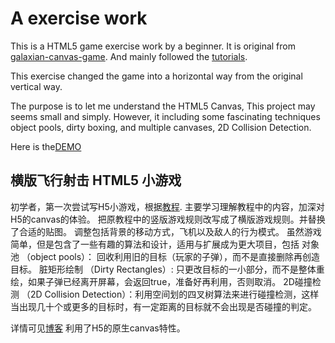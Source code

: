 # A exercise work
This is a HTML5 game exercise work by a beginner.
It is original from [galaxian-canvas-game](https://github.com/straker/galaxian-canvas-game).
And mainly followed the [tutorials](http://blog.sklambert.com/html5-canvas-game-panning-a-background/).

This exercise changed the game into a horizontal way from the original vertical way.

The purpose is to let me understand the HTML5 Canvas,
This project may seems small and simply.
However, it including some fascinating techniques object pools, dirty boxing, and multiple canvases, 2D Collision Detection.

Here is the[DEMO](http://htmlpreview.github.io/?https://github.com/QiaoranC/SpaceShooterExercise17.7/blob/master/SpaceShooter.html)

## 横版飞行射击 HTML5 小游戏
初学者，第一次尝试写H5小游戏，根据[教程](http://blog.sklambert.com/html5-canvas-game-panning-a-background/).
主要学习理解教程中的内容，加深对H5的canvas的体验。
把原教程中的竖版游戏规则改写成了横版游戏规则。并替换了合适的贴图。
调整包括背景的移动方式，飞机以及敌人的行为模式。
虽然游戏简单，但是包含了一些有趣的算法和设计，适用与扩展成为更大项目，包括
对象池 （object pools）： 回收利用旧的目标（玩家的子弹），而不是直接删除再创造目标。
脏矩形绘制 （Dirty Rectangles）: 只更改目标的一小部分，而不是整体重绘，如果子弹已经离开屏幕，会返回true，准备好再利用，否则取消。
2D碰撞检测 （2D Collision Detection）：利用空间划的四叉树算法来进行碰撞检测，这样当出现几十个或更多的目标时，有一定距离的目标就不会出现是否碰撞的判定。

详情可见[博客](http://blog.csdn.net/qiaoranc/article/details/76539907)
利用了H5的原生canvas特性。
